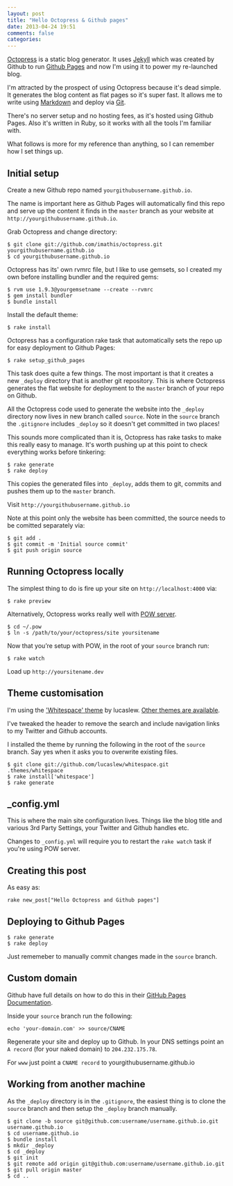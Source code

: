 ```yaml
---
layout: post
title: "Hello Octopress & Github pages"
date: 2013-04-24 19:51
comments: false
categories:
---
```


[Octopress](http://octopress.org/) is a static blog generator. It uses
[Jekyll](https://github.com/mojombo/jekyll) which was created by Github to run
[Github Pages](http://pages.github.com) and now I'm using it to power my
re-launched blog.

I'm attracted by the prospect of using Octopress because it's dead simple. It
generates the blog content as flat pages so it's super fast. It allows me to
write using [Markdown](http://daringfireball.net/projects/markdown/) and deploy
via [Git](http://git-scm.com/).

There's no server setup and no hosting fees, as it's hosted using Github
Pages. Also it's written in Ruby, so it works with all the tools I'm familiar with.

What follows is more for my reference than anything, so I can remember how I set
things up.

## Initial setup

Create a new Github repo named `yourgithubusername.github.io`.

The name is important here as Github Pages will automatically find this repo and
serve up the content it finds in the `master` branch as your website at
`http://yourgithubusername.github.io`.

Grab Octopress and change directory:

    $ git clone git://github.com/imathis/octopress.git yourgithubusername.github.io
    $ cd yourgithubusername.github.io

Octopress has its' own rvmrc file, but I like to use gemsets, so I created my own
before installing bundler and the required gems:

    $ rvm use 1.9.3@yourgemsetname --create --rvmrc
    $ gem install bundler
    $ bundle install

Install the default theme:

    $ rake install

Octopress has a configuration rake task that automatically sets the repo up for
easy deployment to Github Pages:

    $ rake setup_github_pages

This task does quite a few things. The most important is that it creates a new
`_deploy` directory that is another git repository. This is where Octopress
generates the flat website for deployment to the `master` branch of your repo
on Github.

All the Octopress code used to generate the website into the `_deploy` directory
now lives in new branch called `source`. Note in the `source` branch the
`.gitignore` includes `_deploy` so it doesn't get committed in two places!

This sounds more complicated than it is, Octopress has rake tasks to make this
really easy to manage. It's worth pushing up at this point to check everything
works before tinkering:

    $ rake generate
    $ rake deploy

This copies the generated files into `_deploy`, adds them to git, commits and
pushes them up to the `master` branch.

Visit `http://yourgithubusername.github.io`

Note at this point only the website has been committed, the source needs to be
comitted separately via:

    $ git add .
    $ git commit -m 'Initial source commit'
    $ git push origin source

## Running Octopress locally

The simplest thing to do is fire up your site on `http://localhost:4000` via:

    $ rake preview

Alternatively, Octopress works really well with [POW server](http://pow.cx).

    $ cd ~/.pow
    $ ln -s /path/to/your/octopress/site yoursitename

Now that you’re setup with POW, in the root of your `source` branch run:

    $ rake watch

Load up `http://yoursitename.dev`

## Theme customisation

I'm using the ['Whitespace' theme](https://github.com/lucaslew/whitespace) by lucaslew.
 [Other themes are available](https://github.com/imathis/octopress/wiki/3rd-Party-Octopress-Themes).

I've tweaked the header to remove the search and include navigation links to my Twitter and Github accounts.

I installed the theme by running the following in the root of the `source` branch.
 Say yes when it asks you to overwrite existing files.

    $ git clone git://github.com/lucaslew/whitespace.git .themes/whitespace
    $ rake install['whitespace']
    $ rake generate

## _config.yml

This is where the main site configuration lives. Things like the blog title and various 3rd Party Settings, your Twitter and Github handles etc.

Changes to `_config.yml` will require you to restart the `rake watch` task if
you're using POW server.

## Creating this post

As easy as:

    rake new_post["Hello Octopress and Github pages"]

## Deploying to Github Pages

    $ rake generate
    $ rake deploy

Just rememeber to manually commit changes made in the `source` branch.

## Custom domain

Github have full details on how to do this in their [GitHub Pages Documentation](https://help.github.com/articles/setting-up-a-custom-domain-with-pages).

Inside your `source` branch run the following:

    echo 'your-domain.com' >> source/CNAME

Regenerate your site and deploy up to Github. In your DNS settings point an
`A record` (for your naked domain) to `204.232.175.78`.

For `www` just point a `CNAME record` to yourgithubusername.github.io

## Working from another machine

As the `_deploy` directory is in the `.gitignore`, the easiest thing is to clone
the `source` branch and then setup the `_deploy` branch manually.

    $ git clone -b source git@github.com:username/username.github.io.git username.github.io
    $ cd username.github.io
    $ bundle install
    $ mkdir _deploy
    $ cd _deploy
    $ git init
    $ git remote add origin git@github.com:username/username.github.io.git
    $ git pull origin master
    $ cd ..
